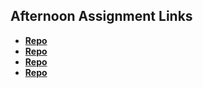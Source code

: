 ## Afternoon Assignment Links

* **[Repo](https://github.com/DaDarwin/fs-journal)**
* **[Repo](https://github.com/DaDarwin/<ASSIGNMENT_REPO>)**
* **[Repo](https://github.com/DaDarwin/<ASSIGNMENT_REPO>)**
* **[Repo](https://github.com/DaDarwin/<ASSIGNMENT_REPO>)**
